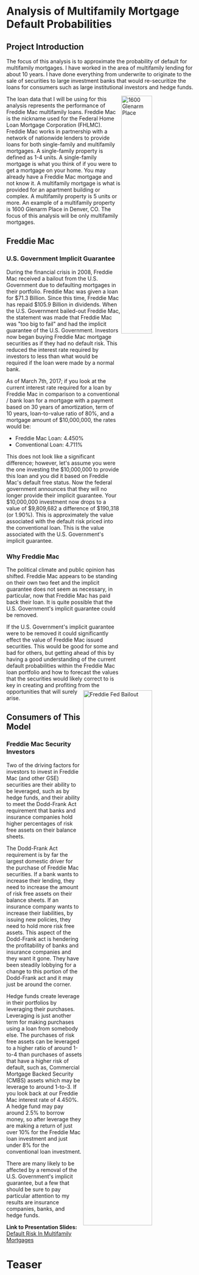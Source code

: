 # Analysis of Multifamily Mortgage Default Probabilities

## Project Introduction
The focus of this analysis is to approximate the probability of default for multifamily mortgages. I have worked in the area of multifamily lending for about 10 years. I have done everything from underwrite to originate to the sale of securities to large investment banks that would re-securitize the loans for consumers such as large institutional investors and hedge funds.

<img align="right" src="/img/thumbs_1600-Glenarm-002.jpg" alt="1600 Glenarm Place" width=40%>

The loan data that I will be using for this analysis represents the performance of Freddie Mac multifamily loans. Freddie Mac is the nickname used for the Federal Home Loan Mortgage Corporation (FHLMC). Freddie Mac works in partnership with a network of nationwide lenders to provide loans for both single-family and multifamily mortgages. A single-family property is defined as 1-4 units. A single-family mortgage is what you think of if you were to get a mortgage on your home. You may already have a Freddie Mac mortgage and not know it. A multifamily mortgage is what is provided for an apartment building or complex. A multifamily property is 5 units or more. An example of a multifamily property is 1600 Glenarm Place in Denver, CO. The focus of this analysis will be only multifamily mortgages.

## Freddie Mac

### U.S. Government Implicit Guarantee

<img align="right" src="/img/investor-presentation.pdf.jpg" alt="Freddie Fed Bailout" width=60%>

During the financial crisis in 2008, Freddie Mac received a bailout from the U.S. Government due to defaulting mortgages in their portfolio. Freddie Mac was given a loan for $71.3 Billion. Since this time, Freddie Mac has repaid $105.9 Billion in dividends. When the U.S. Government bailed-out Freddie Mac, the statement was made that Freddie Mac was "too big to fail" and had the implicit guarantee of the U.S. Government. Investors now began buying Freddie Mac mortgage securities as if they had no default risk. This reduced the interest rate required by investors to less than what would be required if the loan were made by a normal bank.

As of March 7th, 2017; if you look at the current interest rate required for a loan by Freddie Mac in comparison to a conventional / bank loan for a mortgage with a payment based on 30 years of amortization, term of 10 years, loan-to-value ratio of 80%, and a mortgage amount of $10,000,000, the rates would be:

* Freddie Mac Loan: 4.450%
* Conventional Loan: 4.711%

This does not look like a significant difference; however, let's assume you were the one investing the $10,000,000 to provide this loan and you did it based on Freddie Mac's default free status. Now the federal government announces that they will no longer provide their implicit guarantee. Your $10,000,000 investment now drops to a value of $9,809,682 a difference of $190,318 (or 1.90%). This is approximately the value associated with the default risk priced into the conventional loan. This is the value associated with the U.S. Government's implicit guarantee.

### Why Freddie Mac

<img align="right" src="/img/freddie-mac-to-pay-treasury-4-5-billion-after-reporting-profit.jpg" alt="Freddie Fed Big Payment" width=50%>

The political climate and public opinion has shifted. Freddie Mac appears to be standing on their own two feet and the implicit guarantee does not seem as necessary, in particular, now that Freddie Mac has paid back their loan. It is quite possible that the U.S. Government's implicit guarantee could be removed.

If the U.S. Government's implicit guarantee were to be removed it could significantly effect the value of Freddie Mac issued securities. This would be good for some and bad for others, but getting ahead of this by having a good understanding of the current default probabilities within the Freddie Mac loan portfolio and how to forecast the values that the securities would likely correct to is key in creating and profiting from the opportunities that will surely arise.

## Consumers of This Model

### Freddie Mac Security Investors
Two of the driving factors for investors to invest in Freddie Mac (and other GSE) securities are their ability to be leveraged, such as by hedge funds, and their ability to meet the Dodd-Frank Act requirement that banks and insurance companies hold higher percentages of risk free assets on their balance sheets.

The Dodd-Frank Act requirement is by far the largest domestic driver for the purchase of Freddie Mac securities. If a bank wants to increase their lending, they need to increase the amount of risk free assets on their balance sheets. If an insurance company wants to increase their liabilities, by issuing new policies, they need to hold more risk free assets. This aspect of the Dodd-Frank act is hendering the profitability of banks and insurance companies and they want it gone. They have been steadily lobbying for a change to this portion of the Dodd-Frank act and it may just be around the corner.

Hedge funds create leverage in their portfolios by leveraging their purchases. Leveraging is just another term for making purchases using a loan from somebody else. The purchases of risk free assets can be leveraged to a higher ratio of around 1-to-4 than purchases of assets that have a higher risk of default, such as, Commercial Mortgage Backed Security (CMBS) assets which may be leverage to around 1-to-3. If you look back at our Freddie Mac interest rate of 4.450%. A hedge fund may pay around 2.5% to borrow money, so after leverage they are making a return of just over 10% for the Freddie Mac loan investment and just under 8% for the conventional loan investment.

There are many likely to be affected by a removal of the U.S. Government's implicit guarantee, but a few that should be sure to pay particular attention to my results are insurance companies, banks, and hedge funds.

**Link to Presentation Slides:** [Default Risk In Multifamily Mortgages](https://docs.google.com/presentation/d/1AvFxeSGNUIpF76LP149ydiUKDZK0Xt6j5LOWwd6UNew/pub?start=true&loop=true&delayms=3000)

# Teaser
<img align="center" src="/plots/web/GradientBoostingClassifier_default_prob_hist_f7_2017-03-14_13:11.png" alt="Default Probabilities" width=75%>

<img align="center" src="/plots/web/GradientBoostingClassifier_ROC_plot_f7_2017-03-14_13:11.png" alt="ROC Plot" width=75%>

<img align="center" src="/plots/web/GradientBoostingClassifier_Conf_Matrix_f7_2017-03-14_13:11.png" alt="Confusion Matrix" width=75%>

# Observations of Data During EDA

## Multifamily Loan Performance Dataset (MFLP) - mlpd_datamart_1q16.txt
**Data Source: ** [Investor Tools - Loan Performance Database](http://www.freddiemac.com/multifamily/investors/reporting.html)

The Database provides historical information on a subset of the Freddie Mac Multifamily whole loan portfolio since 1994.  It includes information on original loan terms; identifiers for prepaid loans, defaulted loans and delinquencies; property information; and dates of real estate owned (REO) sales.

There are 338,445 rows of data covering 11,570 unique loans. Multiple loans may be related to the same property.

In [21]: df['lnno'].nunique()  
Out[21]: 11570

**Column Data Types:**

|  Column Name | Type | Non-null | Unique | Example  | **Convert** |
|  :--- | :---: | :---: | :---: | :---  | :-----------:|
|  lnno | int64 | 338445 | 11570 | 99940  | leave       |
|  quarter | object | 338445 | 89 | y07q3  | datetime    |
|  mrtg_status | int64 | 338445 | 5 | 100  | int64 -> get_dummies |
|  amt_upb_endg | float64 | 328999 | 263138 | 5659645.77  |  leave      |
|  liq_dte | object | 9160 | 2332 | nan  | datetime    |
|  liq_upb_amt | float64 | 9164 | 8586 | nan  | leave       |
|  dt_sold | object | 73 | 60 | nan  | datetime    |
|  cd_fxfltr | object | 130063 | 3 | FXDFLT  | str -> get_dummies |
|  cnt_amtn_per | float64 | 338428 | 148 | 360.0  | leave       |
|  cnt_blln_term | float64 | 338428 | 220 | 87.0  | leave       |
|  cnt_io_per | float64 | 338419 | 105 | 0.0  | leave       |
|  dt_io_end | object | 98108 | 225 | nan  | datetime    |
|  cnt_mrtg_term | int64 | 338445 | 243 | 87  | leave       |
|  cnt_rsdntl_unit | float64 | 338411 | 768 | 336.0  | leave       |
|  cnt_yld_maint | int64 | 338445 | 178 | 75  | leave       |
|  code_int | object | 338445 | 2 | FIX  | str -> get_dummies |
|  rate_dcr | float64 | 338290 | 2015 | 1.311  | leave       |
|  rate_int | float64 | 338416 | 7296 | 0.0594  | leave       |  
|  rate_ltv | float64 | 338392 | 6905 | 0.79122  | leave       |
|  amt_upb_pch | float64 | 338445 | 4659 | 5669285.36  | leave       |
|  dt_fund | object | 338445 | 3589 | 25JUL2007  | datetime    |
|  dt_mty | object | 338445 | 484 | 01SEP2014  | datetime    |
|  code_st | object | 338445 | 50 | LA  | leave       |
|  geographical_region | object | 338048 | 549 | New Orleans, LA MSA  | leave       |
|  id_link_grp | float64 | 66308 | 1118 | 75103.0  | leave       |
|  code_sr | object | 19684 | 4 | nan  | str -> get_dummies |
|  reo_operating_expinc | float64 | 74 | 70 | nan  | leave       |
|  prefcl_fcl_expinc | float64 | 74 | 73 | nan  | leave       |
|  selling_expinc | float64 | 74 | 69 | nan  | leave       |
|  sales_price | float64 | 73 | 65 | nan  | leave       |

**'id_link_grp'** links together loans that are related to the same property

**Pros / Cons**
Pros - This dataset is well compiled and would require little data cleaning and adjustments before running through models.

Cons - This is a subset of the overall Freddie Mac multifamily loans issued and may not be representative of the typical loan funded by Freddie Mac and sold to investors. These are only the loans of which Freddie Mac has retained ownership. There could be a variety of reasons that they would have retained ownership of these loans. These loans could be for types of properties that are not easily bundled with other properties for securitization. This could apply to senior housing properties with some level of care (i.e. assisted living, nursing homes, memory care, etc.). This could also apply to affordable housing projects with complex capital structures and mechanisms that would potentially deter the secondary capital markets from investing in their securities. A few examples of some characteristics that could deter capital markets would be rent restrictions, phasing off tax abatements, land leases, or rent subsidies from entities with low credit ratings, such as, a bankrupt county or city. I would Freddie Mac not cherry pick these loans to inflate their performance data. The federal government did take control of both Freddie Mac and Fannie Mae following the financial crisis due in part to questionable lending practices.

## Multifamily Securitization Program Data (MSPD)
**Data Source: ** [Freddie Mac Investor Access](https://msia.ficonsulting.com/)

The complete data set as of 2/22/2017 is in: 'data/custom_rpt_all_properties_20170222.csv'

This data is for all loans that Freddie Mac has securitized. The process of securitization for multifamily loans involves lumping together multiple mortgages across multiple properties into a pool of mortgages. This pool is then divided up into individual securities that are sold to investors.

Freddie Mac issues securities in 12 deal types:

| **Deal Type**        | **Descriptor** | **Description**                       | **# of Deals** | **Total UPB**    |
| -------------------- |:--------------:| ------------------------------------- |:--------------:| ----------------:|   
| 10 Year              | K-000          | fixed loans with mostly 10 year terms | 55             | $75,679,377,782  |
| 7 Year               | K-700          | fixed loans with 7 year terms         | 23             | $29,259,691,719  |
| 5 Year               | K-500          | fixed loans with 5 year terms         | 4              | $4,106,237,917   |
| Single Sponsor       | K-ABC          | single sponsor, sometimes single asset| 14             | $14,792,788,254  |
| No-Subordination     | K-P00          | portfolio loans, no subordinate piece | 3              | $2,622,223,362   |
| Floating Rate        | K-F00          | floating rates of various terms       | 21             | $28,429,449,460  |
| Seniors Housing      | K-S00          | senior multifamily mortgages          | 5              | $3,832,996,970   |
| Seasoned             | K-X00          | seasoned loans                        | 2              | $1,107,896,608   |
| Supplemental         | K-J00          | supplemental loans                    | 7              | $1,593,302,089   |
| >10 Year             | K-1500         | fixed loans, greater than 10 year term| 2              | $1,194,204,846   |
| Small Balance        | SB-00          | small balance, also known as FRESB    | 21             | $4,563,707,762   |
| Workforce            | K-W00          | workforce housing loans 55            | 1              | $676,185,705     |
|                      |                |                                       |      Total UPB | $167,858,062,473 |
1 As of September 30, 2016                                                  
2 Excludes Q-Deals

The data available for the securitized loans is as follows:

|  Column Name | Type | Non-null | Unique | Example  | Convert |
|  :--- | :---: | :---: | :---: | :---  | :---: |
|  #_properties | object | 7855 | 8 | 1  | int64 |
|  2nd_preceding_fydscr_(ncf) | object | 7855 | 1356 | -  | float64 |
|  actual_balance | object | 7855 | 6650 | $878,000,000  | float64 |
|  balance_range | object | 7855 | 13 | 20.00+  | str -> get_dummies |
|  balloon | object | 7855 | 2 | Y  | str -> get_dummies |
|  city | object | 7855 | 1771 | Los Angeles  | str |
|  current%_of_deal | float64 | 7855 | 147 | 100.0  | leave |
|  current_bal_rank | int64 | 7855 | 153 | 1  | leave |
|  current_endingsched_balance | object | 7855 | 6650 | $878,000,000  | float64 |
|  currentloan_balance | object | 7855 | 6650 | $878,000,000  | float64 |
|  cut-off_dateloan_balance | object | 7855 | 6007 | $878,000,000  | float64 |
|  date_added_to_servicer_watchlist_ | object | 7855 | 94 | -  | datetime |
|  deal | object | 7855 | 113 | FREMF 2015-KPLB  | str -> get_dummies |
|  distributiondate | object | 7855 | 1 | 01/25/2017  | datetime |
|  dscr_(ncf) | float64 | 7855 | 1765 | 2.74  | leave |
|  dscr_range | object | 7855 | 13 | 2.00 and up  | str -> get_dummies |
|  dlq._status | object | 7855 | 7 | Current  | str -> get_dummies |
|  dlq_status_text | object | 7855 | 7 | Current  | str -> get_dummies |
|  fka_status_of_loan | object | 7855 | 7 | 0  | str -> get_dummies |
|  group_id | object | 7855 | 10 | -  | str -> get_dummies |
|  int._only | object | 7855 | 3 | Y  | str -> get_dummies |
|  loan_amortization_type | object | 7855 | 9 | Interest Only  | str -> get_dummies |
|  loan_id | int64 | 7855 | 7780 | 708125468  | leave |
|  ltv_range | object | 7855 | 8 | 50.0% - 55.0%  | str -> get_dummies |
|  master_servicer | object | 7855 | 6 | Freddie Mac  | str -> get_dummies |
|  maturity_date | object | 7855 | 228 | 05/01/2025  | datetime |
|  most_recentdscr_(ncf) | object | 7855 | 1682 | 2.740  | float64 |
|  most_recent_financial_'as_of'_end_date_ | object | 7855 | 22 | 09/30/2016  | datetime |
|  most_recent_financial_'as_of'_start_date_ | object | 7855 | 24 | 01/01/2016  |  datetime |
|  most_recentfinancial_indicator | object | 7855 | 7 | Current  | str -> get_dummies |
|  most_recentmaster_servicerreturn_date_ | object | 7855 | 8 | -  | datetime |
|  most_recent_ncf | object | 7855 | 5605 | $61,193,871  | float64 |
|  most_recent_noi | object | 7855 | 5597 | $61,830,621  | float64 |
|  most_recentphys_occup | object | 7855 | 80 | 97.0  | float64 |
|  most_recentspecial_servicertransfer_date_ | object | 7855 | 9 | -  | datetime |
|  most_recent_value | object | 7855 | 2324 | $1,675,000,000  | float64 |
|  mps_deal_alias | object | 7855 | 113 | 2015-KPLB  | str |
|  msa | object | 7855 | 405 | Los Angeles-Long Beach-Santa Ana CA  | str -> get_dummies |
|  no_time_dlq12mth | int64 | 7855 | 5 | 0  | str -> get_dummies |
|  no_time_dlqlife | int64 | 7855 | 11 | 0  | str -> get_dummies |
|  note_rate | object | 7855 | 582 | 3.3300  | float64 |
|  note_rate_range | object | 7855 | 13 | 3.001% - 3.500%  | str -> get_dummies |
|  occupancy | float64 | 7855 | 9 | 1.0  | leave |
|  occupancy_date | object | 7855 | 503 | 09/30/2016  | datetime |
|  occupancy_range | object | 7855 | 7 | > 95.0%  | str -> get_dummies |
|  occupancy_source | object | 7855 | 4 | MOST RECENT  | str |
|  operatingtrust_advisor | object | 11 | 2 | Freddie Mac  | str -> get_dummies |
|  orig_amortization | object | 7855 | 31 | 0  | int64 |
|  orig_term | object | 7855 | 78 | 120  | int64 |
|  original_note_amount | object | 7855 | 4241 | $878,000,000  | float64 |
|  original_occupancy_date | object | 7855 | 1290 | 03/17/2015  | datetime |
|  original_occupancy__rate | float64 | 7855 | 788 | 97.7  | float64 |
|  paid_thru_date | object | 7855 | 11 | 01/01/2017  | datetime |
|  payment_freq | object | 7855 | 2 | Monthly  | str -> drop |
|  preceding_fiscalyear_financial_'as_of'_date_ | object | 7855 | 27 | 12/31/2015  | datetime |
|  preceding_fy_ncf | object | 7855 | 6205 | $76,957,036  | float64 |
|  preceding_fiscalyear_noi | object | 7855 | 6201 | $77,806,036  | float64 |
|  preceding_fy_dscr_(ncf) | object | 7855 | 1643 | 2.600  | float64 |
|  property_name | object | 7855 | 7296 | Park La Brea Apartments  | str -> drop |
|  property_subtype | object | 7855 | 43 | Garden and High Rise  | str -> clean -> get_dummies |
|  prospectus_id | int64 | 7855 | 155 | 1  | str -> drop |
|  remaining_term | object | 7855 | 218 | 100  | int64 |
|  seasoning | object | 7855 | 105 | 20  | int64 |
|  seasoning_range | object | 7855 | 12 | < 14  | str -> fix/drop |
|  second_preceding_fiscal_year_financial_'as_of'_date_ | object | 7855 | 23 | -  | datetime |
|  second_preceding_fy_ncf_(dscr) | object | 7855 | 1357 | -  | float64 |
|  second_preceding_fy_ncf | object | 7855 | 4070 | $0  | float64 |
|  second_precedingfiscal_year_noi | object | 7855 | 4065 | $0  | float64 |
|  servicer_watchlistcode | object | 7855 | 38 | -  | str -> investigate |
|  special_servicer | object | 7855 | 17 | Berkeley Point Capital, LLC  | str -> get_dummies |
|  state | object | 7855 | 50 | CA  | str -> get_dummies |
|  total_reserve_bal | object | 7855 | 4499 | 0  | float64 |
|  uw_dscr_(ncf)amortizing | float64 | 7855 | 686 | 2.27  | float64 |
|  uw_ltv | object | 7855 | 569 |  52.4%  | float64 |
|  year_built | object | 7855 | 215 | 1944 - 1951  | str -> clean -> get_dummies |
|  zip_code | object | 7855 | 3599 | 90036  | str -> clean |
|  property_address | object | 7855 | 7582 | 6200 West Third Street  | str -> drop |
|  property_city | object | 7855 | 1861 | Los Angeles  | str -> drop |
|  revenue_at_contribution | object | 7855 | 3926 | 105197374  | float64 |
|  operating_expenses_at_contribution | object | 7855 | 4573 | 37126374  | float64 |
|  noi_at_contribution | object | 7855 | 6250 | 68071000  | float64 |
|  dscr_(noi)_at_contribution | object | 7855 | 1047 | -  | float64 |
|  ncf_at_contribution | object | 7855 | 5993 | 67222000  | float64 |
|  dscr_(ncf)_at_contribution | object | 7855 | 496 | 2.27  | float64 |
|  second_preceding_fy_revenue | object | 7855 | 4067 | 0  | float64 |
|  second_preceding_fy_operating_exp | object | 7855 | 4067 | 0  | float64 |
|  second_preceding_fy_debt_serv_amt | object | 7855 | 4061 | -  | float64 |
|  preceding_fy_revenue | object | 7855 | 6196 | 108541632.46  | float64 |
|  preceding_fy_operating_exp | object | 7855 | 6210 | 30735596.87  | float64 |
|  preceding_fy_debt_svc_amount | object | 7855 | 6202 | 29643475  | float64 |
|  most_recent_revenue | object | 7855 | 5605 | 85254239.66  | float64 |
|  most_recent_operating_expenses | object | 7855 | 5606 | 23423618.25  | float64 |
|  most_recent_debt_service_amount | object | 7855 | 5604 | 22334125  | float |

**Pros / Cons:**

Pros - This dataset covers all securitized loans. It appears to include not just active, but previously foreclosed loans as well.

Cons - This data does not contain quarterly time-series data for each property, but does contain the property financial performance data at origination (loan creation), most recent of quarter, most recent end-of-year, and previous year end-of year data. This covers about three years of a loan's term. The longest allowable loan term is 10 years and most get refinanced prior to the maturity date or have existence for significantly less that 10 years, so covering 3 years of the term should give an indication of changes in performance.

## Dataset for Analysis

Data will be extracted from both multifamily loan datasets (MFLP and MSPD). Common columns will be combined into one larger dataset. One main benefit to this is increasing the data set to the combined set of 19,425 mortgages (7,855 securitized and 11,570 Freddie held mortgages).

The features that will be used are:

| Column Name     | MFLP Column Name | MSPD Column Name |
| -----------     | ---------------- | ---------------- |
| loan_id         | lnno             | loan_id          |
| loan_status*    | mrtg_status      | dlq_status_text  |
| current_balance | amt_upb_endg     | actual_balance   |
| original_balance | amt_upb_pch      | original_note_amount |
| property_state  | code_st          | state            |
| int_rate        | rate_int         | note_rate        |
| dsc_ratio       | rate_dcr         | dscr_(ncf)       |

** * label derived from

**Mapping functions:**
dlq_status_text_map = {
  'Current':100,
  '90+':200,
  '< 30 ':100,
  'Grace':100,
  'Perf Balloon':100,
  '-':500, '60-89':200}
df_mspd['dlq_status_text'] = [dlq_status_text_map[x] for x in df_mspd['dlq_status_text']]  
** * Any values with a 500 were reverted to the highest previous value

## Analysis

Based on evaluation of loans foreclosed in the Freddie Mac portfolio, the average percentage of outstanding balance that is recovered following disposition is 0.6930486709.
